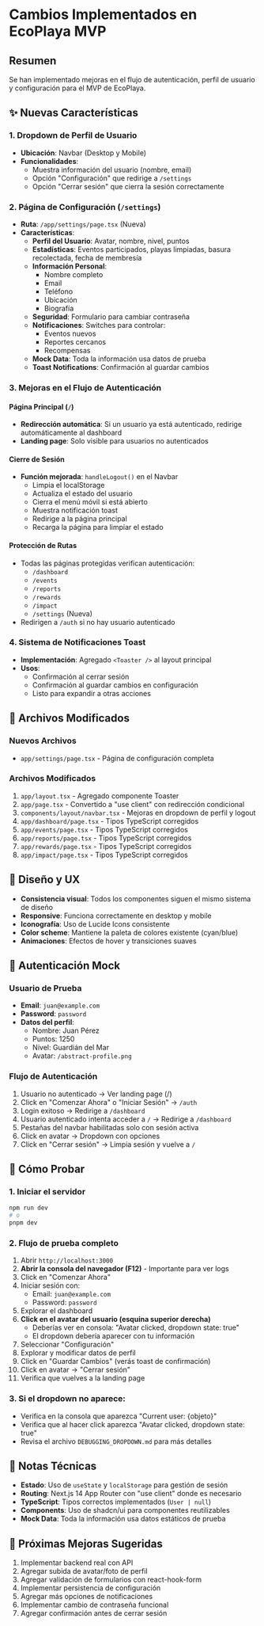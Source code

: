 # Cambios Implementados en EcoPlaya MVP

## Resumen
Se han implementado mejoras en el flujo de autenticación, perfil de usuario y configuración para el MVP de EcoPlaya.

## ✨ Nuevas Características

### 1. **Dropdown de Perfil de Usuario**
- **Ubicación**: Navbar (Desktop y Mobile)
- **Funcionalidades**:
  - Muestra información del usuario (nombre, email)
  - Opción "Configuración" que redirige a `/settings`
  - Opción "Cerrar sesión" que cierra la sesión correctamente

### 2. **Página de Configuración** (`/settings`)
- **Ruta**: `/app/settings/page.tsx` (Nueva)
- **Características**:
  - **Perfil del Usuario**: Avatar, nombre, nivel, puntos
  - **Estadísticas**: Eventos participados, playas limpiadas, basura recolectada, fecha de membresía
  - **Información Personal**: 
    - Nombre completo
    - Email
    - Teléfono
    - Ubicación
    - Biografía
  - **Seguridad**: Formulario para cambiar contraseña
  - **Notificaciones**: Switches para controlar:
    - Eventos nuevos
    - Reportes cercanos
    - Recompensas
  - **Mock Data**: Toda la información usa datos de prueba
  - **Toast Notifications**: Confirmación al guardar cambios

### 3. **Mejoras en el Flujo de Autenticación**

#### Página Principal (`/`)
- **Redirección automática**: Si un usuario ya está autenticado, redirige automáticamente al dashboard
- **Landing page**: Solo visible para usuarios no autenticados

#### Cierre de Sesión
- **Función mejorada**: `handleLogout()` en el Navbar
  - Limpia el localStorage
  - Actualiza el estado del usuario
  - Cierra el menú móvil si está abierto
  - Muestra notificación toast
  - Redirige a la página principal
  - Recarga la página para limpiar el estado

#### Protección de Rutas
- Todas las páginas protegidas verifican autenticación:
  - `/dashboard`
  - `/events`
  - `/reports`
  - `/rewards`
  - `/impact`
  - `/settings` (Nueva)
- Redirigen a `/auth` si no hay usuario autenticado

### 4. **Sistema de Notificaciones Toast**
- **Implementación**: Agregado `<Toaster />` al layout principal
- **Usos**:
  - Confirmación al cerrar sesión
  - Confirmación al guardar cambios en configuración
  - Listo para expandir a otras acciones

## 📁 Archivos Modificados

### Nuevos Archivos
- `app/settings/page.tsx` - Página de configuración completa

### Archivos Modificados
1. `app/layout.tsx` - Agregado componente Toaster
2. `app/page.tsx` - Convertido a "use client" con redirección condicional
3. `components/layout/navbar.tsx` - Mejoras en dropdown de perfil y logout
4. `app/dashboard/page.tsx` - Tipos TypeScript corregidos
5. `app/events/page.tsx` - Tipos TypeScript corregidos
6. `app/reports/page.tsx` - Tipos TypeScript corregidos
7. `app/rewards/page.tsx` - Tipos TypeScript corregidos
8. `app/impact/page.tsx` - Tipos TypeScript corregidos

## 🎨 Diseño y UX

- **Consistencia visual**: Todos los componentes siguen el mismo sistema de diseño
- **Responsive**: Funciona correctamente en desktop y mobile
- **Iconografía**: Uso de Lucide Icons consistente
- **Color scheme**: Mantiene la paleta de colores existente (cyan/blue)
- **Animaciones**: Efectos de hover y transiciones suaves

## 🔐 Autenticación Mock

### Usuario de Prueba
- **Email**: `juan@example.com`
- **Password**: `password`
- **Datos del perfil**:
  - Nombre: Juan Pérez
  - Puntos: 1250
  - Nivel: Guardián del Mar
  - Avatar: `/abstract-profile.png`

### Flujo de Autenticación
1. Usuario no autenticado → Ver landing page (/)
2. Click en "Comenzar Ahora" o "Iniciar Sesión" → `/auth`
3. Login exitoso → Redirige a `/dashboard`
4. Usuario autenticado intenta acceder a `/` → Redirige a `/dashboard`
5. Pestañas del navbar habilitadas solo con sesión activa
6. Click en avatar → Dropdown con opciones
7. Click en "Cerrar sesión" → Limpia sesión y vuelve a `/`

## 🚀 Cómo Probar

### 1. Iniciar el servidor
```bash
npm run dev
# o
pnpm dev
```

### 2. Flujo de prueba completo
1. Abrir `http://localhost:3000`
2. **Abrir la consola del navegador (F12)** - Importante para ver logs
3. Click en "Comenzar Ahora"
4. Iniciar sesión con:
   - Email: `juan@example.com`
   - Password: `password`
5. Explorar el dashboard
6. **Click en el avatar del usuario (esquina superior derecha)**
   - Deberías ver en consola: "Avatar clicked, dropdown state: true"
   - El dropdown debería aparecer con tu información
7. Seleccionar "Configuración"
8. Explorar y modificar datos de perfil
9. Click en "Guardar Cambios" (verás toast de confirmación)
10. Click en avatar → "Cerrar sesión"
11. Verifica que vuelves a la landing page

### 3. Si el dropdown no aparece:
- Verifica en la consola que aparezca "Current user: {objeto}"
- Verifica que al hacer click aparezca "Avatar clicked, dropdown state: true"
- Revisa el archivo `DEBUGGING_DROPDOWN.md` para más detalles

## 📝 Notas Técnicas

- **Estado**: Uso de `useState` y `localStorage` para gestión de sesión
- **Routing**: Next.js 14 App Router con "use client" donde es necesario
- **TypeScript**: Tipos correctos implementados (`User | null`)
- **Components**: Uso de shadcn/ui para componentes reutilizables
- **Mock Data**: Toda la información usa datos estáticos de prueba

## 🔄 Próximas Mejoras Sugeridas

1. Implementar backend real con API
2. Agregar subida de avatar/foto de perfil
3. Agregar validación de formularios con react-hook-form
4. Implementar persistencia de configuración
5. Agregar más opciones de notificaciones
6. Implementar cambio de contraseña funcional
7. Agregar confirmación antes de cerrar sesión
